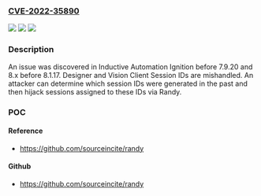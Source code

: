 ### [CVE-2022-35890](https://cve.mitre.org/cgi-bin/cvename.cgi?name=CVE-2022-35890)
![](https://img.shields.io/static/v1?label=Product&message=n%2Fa&color=blue)
![](https://img.shields.io/static/v1?label=Version&message=n%2Fa&color=blue)
![](https://img.shields.io/static/v1?label=Vulnerability&message=n%2Fa&color=brighgreen)

### Description

An issue was discovered in Inductive Automation Ignition before 7.9.20 and 8.x before 8.1.17. Designer and Vision Client Session IDs are mishandled. An attacker can determine which session IDs were generated in the past and then hijack sessions assigned to these IDs via Randy.

### POC

#### Reference
- https://github.com/sourceincite/randy

#### Github
- https://github.com/sourceincite/randy

